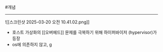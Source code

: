 #개념

---
![[스크린샷 2025-03-20 오전 10.41.02.png]]


- 호스트 가상화의 [[오버헤드]] 문제를 극복하기 위해 하이퍼바이저 (hypervisor)가 등장
- os에 의존하지 않고, g